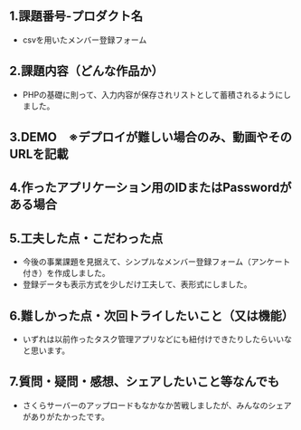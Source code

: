 ## 1.課題番号-プロダクト名
- csvを用いたメンバー登録フォーム
## 2.課題内容（どんな作品か）
- PHPの基礎に則って、入力内容が保存されリストとして蓄積されるようにしました。
## 3.DEMO　※デプロイが難しい場合のみ、動画やそのURLを記載

## 4.作ったアプリケーション用のIDまたはPasswordがある場合
  
## 5.工夫した点・こだわった点
- 今後の事業課題を見据えて、シンプルなメンバー登録フォーム（アンケート付き）を作成しました。
- 登録データも表示方式を少しだけ工夫して、表形式にしました。
## 6.難しかった点・次回トライしたいこと（又は機能）
- いずれは以前作ったタスク管理アプリなどにも紐付けできたりしたらいいなと思います。
## 7.質問・疑問・感想、シェアしたいこと等なんでも
- さくらサーバーのアップロードもなかなか苦戦しましたが、みんなのシェアがありがたかったです。
